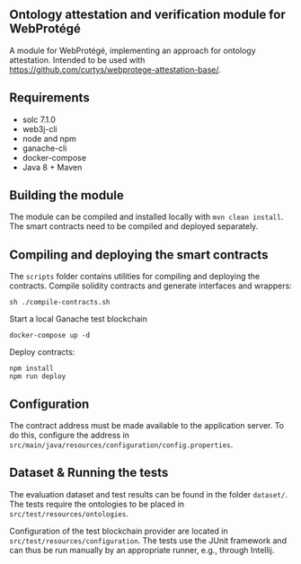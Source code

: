 ## Ontology attestation and verification module for WebProtégé

A module for WebProtégé, implementing an approach for ontology attestation. Intended to be used with https://github.com/curtys/webprotege-attestation-base/.
## Requirements
* solc 7.1.0
* web3j-cli
* node and npm
* ganache-cli
* docker-compose
* Java 8 + Maven

## Building the module
The module can be compiled and installed locally with `mvn clean install`. The smart contracts need to be compiled and deployed separately.

## Compiling and deploying the smart contracts
The `scripts` folder contains utilities for compiling and deploying the contracts.
Compile solidity contracts and generate interfaces and wrappers:
```
sh ./compile-contracts.sh
```
Start a local Ganache test blockchain
```
docker-compose up -d
```

Deploy contracts:
```
npm install
npm run deploy
```

## Configuration
The contract address must be made available to the application server. To do this, configure the address in `src/main/java/resources/configuration/config.properties`.

## Dataset & Running the tests
The evaluation dataset and test results can be found in the folder `dataset/`.
The tests require the ontologies to be placed in `src/test/resources/ontologies`. 

Configuration of the test blockchain provider are located in `src/test/resources/configuration`. The tests use the JUnit 
framework and can thus be run manually by an appropriate runner, e.g., through Intellij.
